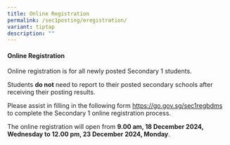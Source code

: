 ```yaml
---
title: Online Registration
permalink: /sec1posting/eregistration/
variant: tiptap
description: ""
---
```

<h4><strong>Online Registration</strong></h4>
<p>Online registration is for all newly posted Secondary 1 students.</p>
<p>Students <strong>do not</strong> need to report to their posted secondary
schools after receiving their posting results.</p>
<p>Please assist in filling in the following form <a href="https://go.gov.sg/sec1regbdms" rel="noopener noreferrer nofollow" target="_blank">https://go.gov.sg/sec1regbdms</a> to
complete the Secondary 1 online registration process.</p>
<p>The online registration will open from <strong>9.00 am, 18 December 2024, Wednesday to 12.00 pm, 23 December 2024, Monday</strong>.</p>